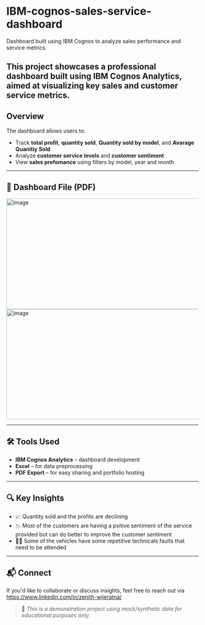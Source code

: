 # IBM-cognos-sales-service-dashboard
Dashboard built using IBM Cognos to analyze sales performance and service metrics.

This project showcases a professional dashboard built using **IBM Cognos Analytics**, aimed at visualizing key **sales** and **customer service** metrics.
---
## Overview

The dashboard allows users to:
- Track **total profit**, **quantity sold**, **Quantity sold by model**, and **Avarage Quanitiy Sold** 
- Analyze **customer service levels** and **customer sentiment**
- View **sales prefomance** using filters by model, year and month

---

## 📎 Dashboard File (PDF)

<img width="523" height="290" alt="image" src="https://github.com/user-attachments/assets/0ce78fcb-b875-4525-b255-3ab67951a9a6" />

<img width="523" height="289" alt="image" src="https://github.com/user-attachments/assets/b2ef0db8-fa64-4f68-a26b-5d1d587aea44" />


---

## 🛠️ Tools Used

- **IBM Cognos Analytics** – dashboard development
- **Excel** – for data preprocessing
- **PDF Export** – for easy sharing and portfolio hosting

---

## 🔍 Key Insights

- 📈 Quantity sold and the profits are declining 
- 📉 Most of the customers are having a psitive sentiment of the service provided but can do better to improve the customer sentiment
- 🧍‍♂️ Some of the vehicles have some repetitive technicals faults that need to be attended

---

## 📬 Connect

If you'd like to collaborate or discuss insights, feel free to reach out via https://www.linkedin.com/in/zenith-wijeratna/

> 📝 *This is a demonstration project using mock/synthetic data for educational purposes only.*

